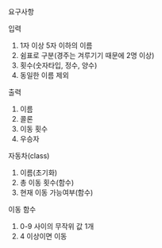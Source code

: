 요구사항

입력

1. 1자 이상 5자 이하의 이름
2. 쉼표로 구분(경주는 겨루기기 때문에 2명 이상)
3. 횟수(숫자타입, 정수, 양수)
4. 동일한 이름 제외

출력

1. 이름
2. 콜론
3. 이동 횟수
4. 우승자

자동차(class)

1. 이름(초기화)
2. 총 이동 횟수(함수)
3. 현재 이동 가능여부(함수)

이동 함수

1. 0-9 사이의 무작위 값 1개
2. 4 이상이면 이동
